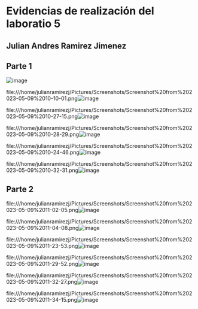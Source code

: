 # Evidencias de realización del laboratio 5 
## Julian Andres Ramirez Jimenez


## Parte 1

![image](https://github.com/JulianRamirezJ/st0263-jaramirezj/assets/57159295/07594a18-7fc8-4d2c-97ce-58e966566204)

file:///home/julianramirezj/Pictures/Screenshots/Screenshot%20from%202023-05-09%2010-10-01.png![image](https://github.com/JulianRamirezJ/st0263-jaramirezj/assets/57159295/26d2a215-0942-4a04-ac20-b4fef802fbbf)

file:///home/julianramirezj/Pictures/Screenshots/Screenshot%20from%202023-05-09%2010-27-15.png![image](https://github.com/JulianRamirezJ/st0263-jaramirezj/assets/57159295/4e0b1dac-b16e-46e2-8795-42d1b2f81340)

file:///home/julianramirezj/Pictures/Screenshots/Screenshot%20from%202023-05-09%2010-28-29.png![image](https://github.com/JulianRamirezJ/st0263-jaramirezj/assets/57159295/917db195-99d0-439b-80d8-6f2af3bb226f)

file:///home/julianramirezj/Pictures/Screenshots/Screenshot%20from%202023-05-09%2010-24-46.png![image](https://github.com/JulianRamirezJ/st0263-jaramirezj/assets/57159295/81c29d3b-e4a5-4e1e-ba5f-063466165fcf)

file:///home/julianramirezj/Pictures/Screenshots/Screenshot%20from%202023-05-09%2010-32-31.png![image](https://github.com/JulianRamirezJ/st0263-jaramirezj/assets/57159295/fe6ea64a-dc3b-483c-98bd-574f56c650cd)


## Parte 2

file:///home/julianramirezj/Pictures/Screenshots/Screenshot%20from%202023-05-09%2011-02-05.png![image](https://github.com/JulianRamirezJ/st0263-jaramirezj/assets/57159295/b0ebc2da-d6cf-4eea-b2a2-74cc3b507766)

file:///home/julianramirezj/Pictures/Screenshots/Screenshot%20from%202023-05-09%2011-04-08.png![image](https://github.com/JulianRamirezJ/st0263-jaramirezj/assets/57159295/7000e56c-e812-4903-807f-bf2a7432551d)

file:///home/julianramirezj/Pictures/Screenshots/Screenshot%20from%202023-05-09%2011-23-53.png![image](https://github.com/JulianRamirezJ/st0263-jaramirezj/assets/57159295/f4dcc192-500b-4edd-92d1-ec21cb78d2a5)

file:///home/julianramirezj/Pictures/Screenshots/Screenshot%20from%202023-05-09%2011-29-52.png![image](https://github.com/JulianRamirezJ/st0263-jaramirezj/assets/57159295/f335f6de-b9fb-468f-a623-dfa274d64153)

file:///home/julianramirezj/Pictures/Screenshots/Screenshot%20from%202023-05-09%2011-32-27.png![image](https://github.com/JulianRamirezJ/st0263-jaramirezj/assets/57159295/12bf5624-94fc-4ae4-a8d5-de484d09263f)

file:///home/julianramirezj/Pictures/Screenshots/Screenshot%20from%202023-05-09%2011-34-15.png![image](https://github.com/JulianRamirezJ/st0263-jaramirezj/assets/57159295/117748f2-159e-409e-9dca-e3ce5f668970)
